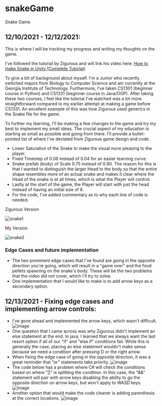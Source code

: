 # snakeGame
Snake Game

## 12/10/2021 - 12/12/2021: 
  This is where I will be tracking my progress and writing my thoughts on the game.
  
  I've followed the tutorial by Zigurous and will link his video here: [How to make Snake in Unity (Complete Tutorial)](https://youtu.be/U8gUnpeaMbQ)
  
  To give a bit of background about myself. I'm a Junior who recently switched majors from Biology to Computer Science and am currently at the Georgia Institute of Technology. Furthermore, I've taken CS1301 (beginner course in Python) and CS1331 (beginner course in Java/OOP). After taking these two courses, I feel like the tutorial I've watched was a lot more straightforward compared to my earlier attempt at making a game before CS1331. An excellent example of this was how Zigurous used generics in the Snake file for the game.
  
  To further my learning, I'll be making a few changes to the game and try my best to implement my small ideas. The crucial aspect of my education is starting as small as possible and going from there. I'll provide a bullet-pointed list of where I've deviated from Zigurous game design and code.
  - Lower Saturation of the Snake to make the visual more pleasing to the player.
  - Fixed Timestep of 0.06 instead of 0.04 for an easier learning curve.
  - Snake prefab (body) of Scale 0.75 instead of 0.90. The reason for this is that I wanted to distinguish the larger Head to the body so that the entire shape resembles more of an actual snake and makes it clear where the Head of the snake is at all times, which is what the Player will control.
  - Lastly at the start of the game, the Player will start with just the head instead of having an initial size of 8.
  - For the code, I've added commentary as to why each line of code is needed.
  
  Zigurous Version
  
![snake1](https://user-images.githubusercontent.com/88602267/145721771-021bc947-bb9b-4ad1-b202-1b529c5a5cb0.gif)

  My Version
  
![snake2](https://user-images.githubusercontent.com/88602267/145722132-aa3e98d0-f274-4b7f-ba50-0a7706f6170d.gif)

### Edge Cases and future implementation
- The two prominent edge cases that I've found are going in the opposite direction you're going, which will result in a "game over" and the food pellets spawning on the snake's body. These will be the two problems that the video did not cover, which I'll try to solve.
- One implementation that I would like to make is to add arrow keys as a secondary option.

## 12/13/2021 - Fixing edge cases and implementing arrow controls:
  - I've gone ahead and implemented the arrow keys, which wasn't difficult.![image](https://user-images.githubusercontent.com/88602267/145889302-0ec32886-9b72-40c5-ad42-ad6174c65054.png)
- One question that I came across was why Zigurous didn't implement an else statement at the end. In java, I learned that we always want the last resort option if all of our "if" and "else if" conditions fail. While this is generally the case, placing an else statement wouldn't make sense because we need a condition after pressing D or the right arrow.
- When fixing the edge case of going in the opposite direction, it was a great reminder that "or" statements take priority. ![image](https://user-images.githubusercontent.com/88602267/145894789-89a02163-b808-408e-bc25-9c93fe6c5b2f.png)
- The code below has a problem where C# will check the conditions based on where "||" is splitting the condition. In this case, the "&&" statement will pair with arrow keys disabling the ability to go the opposite direction on arrow keys, but won't apply to WASD keys. ![image](https://user-images.githubusercontent.com/88602267/145896156-818d9c36-c6b9-4a20-89e8-71d9f9098a5e.png)
- Another option that would make the code cleaner is adding parenthesis at the correct locations. ![image](https://user-images.githubusercontent.com/88602267/145896039-c96e2d3e-3595-4cd3-9ebc-2313b1b1d843.png)

